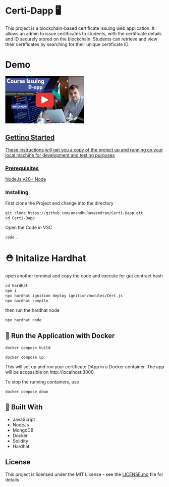 # Certi-Dapp 🖥️

This project is a blockchain-based certificate issuing web application. It allows an admin to issue certificates to students,
with the certificate details and ID securely stored on the blockchain. Students can retrieve and view their certificates by
searching for their unique certificate ID.
# Demo
<a href="https://youtu.be/RUkfEyufHmU?si=KhFn3F4xolUqwCl4"><img src="https://github.com/anandhuRaveendran/Certi-Dapp/blob/main/UI/src/assets/thumb.png" width="250px" height="150px">

## Getting Started

These instructions will get you a copy of the project up and running on your local machine for development and testing purposes
### Prerequisites

NodeJs v20+
[Node](https://nodejs.org/en/download/package-manager)

### Installing
First clone the Project and change into the directory


```
git clone https://github.com/anandhuRaveendran/Certi-Dapp.git
cd Certi-Dapp
```
Open the Code in VSC


```
code .
```
# ⛑️ Initalize Hardhat
open another terminal and copy the code and execute for get contract hash
```
cd HardHat
npm i
npx hardhat ignition deploy ignition/modules/Cert.js
npx hardhat compile
```
then run the hardhat node
```
npx hardhat node
```

## 🐳  Run the Application with Docker
```
docker compose build
```
```
docker compose up
```
This will set up and run your certificate DApp in a Docker container. The app will be accessible on http://localhost:3000.

To stop the running containers, use

```
docker compose down
```

## 🔩 Built With

* JavaScript
* NodeJs
* MongoDB
* Docker
* Solidity
* Hardhat




## License

This project is licensed under the MIT License - see the [LICENSE.md](LICENSE.md) file for details

